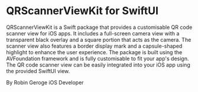 # QRScannerViewKit for SwiftUI 

QRScannerViewKit is a Swift package that provides a customisable QR code scanner view for iOS apps. 
It includes a full-screen camera view with a transparent black overlay and a square portion that acts as the camera. 
The scanner view also features a border display mark and a capsule-shaped highlight to enhance the user experience. 
The package is built using the AVFoundation framework and is fully customisable to fit your app's design. 
The QR code scanner view can be easily integrated into your iOS app using the provided SwiftUI view.

By Robin Geroge
iOS Developer
